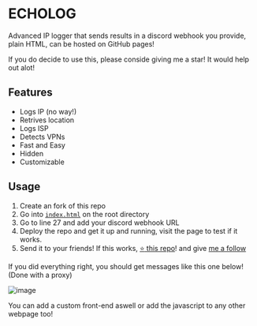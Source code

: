 # ECHOLOG
Advanced IP logger that sends results in a discord webhook you provide, plain HTML, can be hosted on GitHub pages!

If you do decide to use this, please conside giving me a star! It would help out alot!

## Features

- Logs IP (no way!)
- Retrives location
- Logs ISP
- Detects VPNs
- Fast and Easy
- Hidden
- Customizable

## Usage

1. Create an fork of this repo
2. Go into [`index.html`](https://github.com/3kh0/echolog/blob/main/index.html) on the root directory
3. Go to line 27 and add your discord webhook URL
4. Deploy the repo and get it up and running, visit the page to test if it works.
5. Send it to your friends! If this works, [:star: this repo](https://github.com/3kh0/echolog/stargazers)! and give [me a follow](https://github.com/3kh0?tab=followers)

If you did everything right, you should get messages like this one below! (Done with a proxy)

![image](https://user-images.githubusercontent.com/58097612/187704877-c81af3f1-d2e0-425f-a632-61859f5b1cbc.png)

You can add a custom front-end aswell or add the javascript to any other webpage too!
